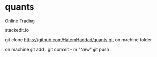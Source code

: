 # quants
Online Trading

stackedit.io

git clone https://github.com/HatemHaddad/quants.git on machine folder

on machine
git add .
git commit - m "New"
git push
